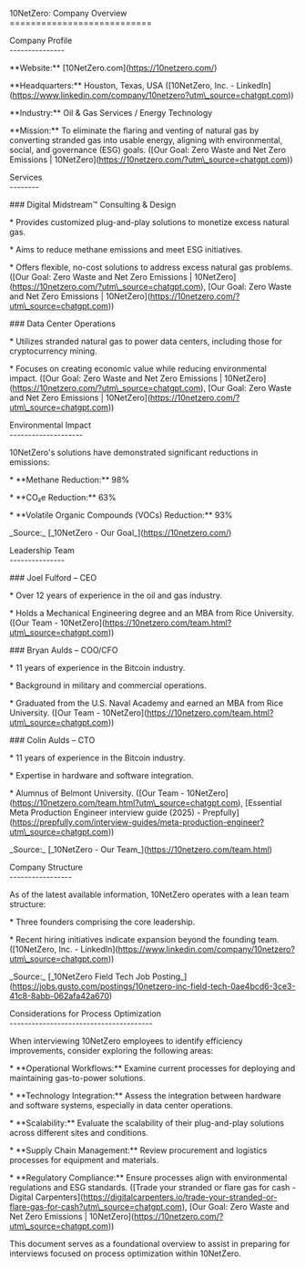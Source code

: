 10NetZero: Company Overview  
\===========================

Company Profile  
\---------------

\*\*Website:\*\* \[10NetZero.com\](https://10netzero.com/)

\*\*Headquarters:\*\* Houston, Texas, USA (\[10NetZero, Inc. \- LinkedIn\](https://www.linkedin.com/company/10netzero?utm\_source=chatgpt.com))

\*\*Industry:\*\* Oil & Gas Services / Energy Technology

\*\*Mission:\*\* To eliminate the flaring and venting of natural gas by converting stranded gas into usable energy, aligning with environmental, social, and governance (ESG) goals. (\[Our Goal: Zero Waste and Net Zero Emissions | 10NetZero\](https://10netzero.com/?utm\_source=chatgpt.com))

Services  
\--------

\#\#\# Digital Midstream™ Consulting & Design

\*   Provides customized plug-and-play solutions to monetize excess natural gas.  
      
\*   Aims to reduce methane emissions and meet ESG initiatives.  
      
\*   Offers flexible, no-cost solutions to address excess natural gas problems. (\[Our Goal: Zero Waste and Net Zero Emissions | 10NetZero\](https://10netzero.com/?utm\_source=chatgpt.com), \[Our Goal: Zero Waste and Net Zero Emissions | 10NetZero\](https://10netzero.com/?utm\_source=chatgpt.com))  
    

\#\#\# Data Center Operations

\*   Utilizes stranded natural gas to power data centers, including those for cryptocurrency mining.  
      
\*   Focuses on creating economic value while reducing environmental impact. (\[Our Goal: Zero Waste and Net Zero Emissions | 10NetZero\](https://10netzero.com/?utm\_source=chatgpt.com), \[Our Goal: Zero Waste and Net Zero Emissions | 10NetZero\](https://10netzero.com/?utm\_source=chatgpt.com))  
    

Environmental Impact  
\--------------------

10NetZero's solutions have demonstrated significant reductions in emissions:

\*   \*\*Methane Reduction:\*\* 98%  
      
\*   \*\*CO₂e Reduction:\*\* 63%  
      
\*   \*\*Volatile Organic Compounds (VOCs) Reduction:\*\* 93%  
    

\_Source:\_ \[\_10NetZero \- Our Goal\_\](https://10netzero.com/)

Leadership Team  
\---------------

\#\#\# Joel Fulford – CEO

\*   Over 12 years of experience in the oil and gas industry.  
      
\*   Holds a Mechanical Engineering degree and an MBA from Rice University. (\[Our Team \- 10NetZero\](https://10netzero.com/team.html?utm\_source=chatgpt.com))  
    

\#\#\# Bryan Aulds – COO/CFO

\*   11 years of experience in the Bitcoin industry.  
      
\*   Background in military and commercial operations.  
      
\*   Graduated from the U.S. Naval Academy and earned an MBA from Rice University. (\[Our Team \- 10NetZero\](https://10netzero.com/team.html?utm\_source=chatgpt.com))  
    

\#\#\# Colin Aulds – CTO

\*   11 years of experience in the Bitcoin industry.  
      
\*   Expertise in hardware and software integration.  
      
\*   Alumnus of Belmont University. (\[Our Team \- 10NetZero\](https://10netzero.com/team.html?utm\_source=chatgpt.com), \[Essential Meta Production Engineer interview guide (2025) \- Prepfully\](https://prepfully.com/interview-guides/meta-production-engineer?utm\_source=chatgpt.com))  
    

\_Source:\_ \[\_10NetZero \- Our Team\_\](https://10netzero.com/team.html)

Company Structure  
\-----------------

As of the latest available information, 10NetZero operates with a lean team structure:

\*   Three founders comprising the core leadership.  
      
\*   Recent hiring initiatives indicate expansion beyond the founding team. (\[10NetZero, Inc. \- LinkedIn\](https://www.linkedin.com/company/10netzero?utm\_source=chatgpt.com))  
    

\_Source:\_ \[\_10NetZero Field Tech Job Posting\_\](https://jobs.gusto.com/postings/10netzero-inc-field-tech-0ae4bcd6-3ce3-41c8-8abb-062afa42a670)

Considerations for Process Optimization  
\---------------------------------------

When interviewing 10NetZero employees to identify efficiency improvements, consider exploring the following areas:

\*   \*\*Operational Workflows:\*\* Examine current processes for deploying and maintaining gas-to-power solutions.  
      
\*   \*\*Technology Integration:\*\* Assess the integration between hardware and software systems, especially in data center operations.  
      
\*   \*\*Scalability:\*\* Evaluate the scalability of their plug-and-play solutions across different sites and conditions.  
      
\*   \*\*Supply Chain Management:\*\* Review procurement and logistics processes for equipment and materials.  
      
\*   \*\*Regulatory Compliance:\*\* Ensure processes align with environmental regulations and ESG standards. (\[Trade your stranded or flare gas for cash \- Digital Carpenters\](https://digitalcarpenters.io/trade-your-stranded-or-flare-gas-for-cash?utm\_source=chatgpt.com), \[Our Goal: Zero Waste and Net Zero Emissions | 10NetZero\](https://10netzero.com/?utm\_source=chatgpt.com))  
    

This document serves as a foundational overview to assist in preparing for interviews focused on process optimization within 10NetZero.  
